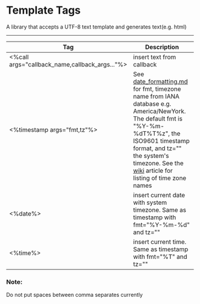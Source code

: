 # Template Tags

A library that accepts a UTF-8 text template and generates text(e.g. html)

--------------
|Tag|Description|
|---|-----------|
|<%call args="callback_name,callback_args..."%>|insert text from callback|
|<%timestamp args="fmt,tz"%>|See [date_formatting.md](date_formatting.md) for fmt, timezone name from IANA database e.g. America/NewYork. The default fmt is "%Y-%m-%dT%T%z", the ISO9601 timestamp format, and tz="" the system's timezone.  See the [wiki](https://en.wikipedia.org/wiki/List_of_tz_database_time_zones) article for listing of time zone names|
|<%date%>|insert current date with system timezone. Same as timestamp with fmt="%Y-%m-%d" and tz=""|
|<%time%>|insert current time. Same as timestamp with fmt="%T" and tz=""|

### Note:
Do not put spaces between comma separates currently
